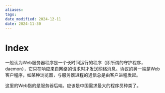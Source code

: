 ```yaml
---
aliases: 
tags: 
date_modified: 2024-12-11
date: 2024-11-30
---
```


# Index

一般认为Web服务器程序是一个长时间运行的程序（即所谓的守护程序，daemon），它只在响应来自网络的请求时才发送网络消息。协议的另一端是Web客户程序，如某种浏览器，与服务器进程的通信总是由客户进程发起。

这里的Web指的是服务器后端。应该是中国需求最大的程序员种类了。
